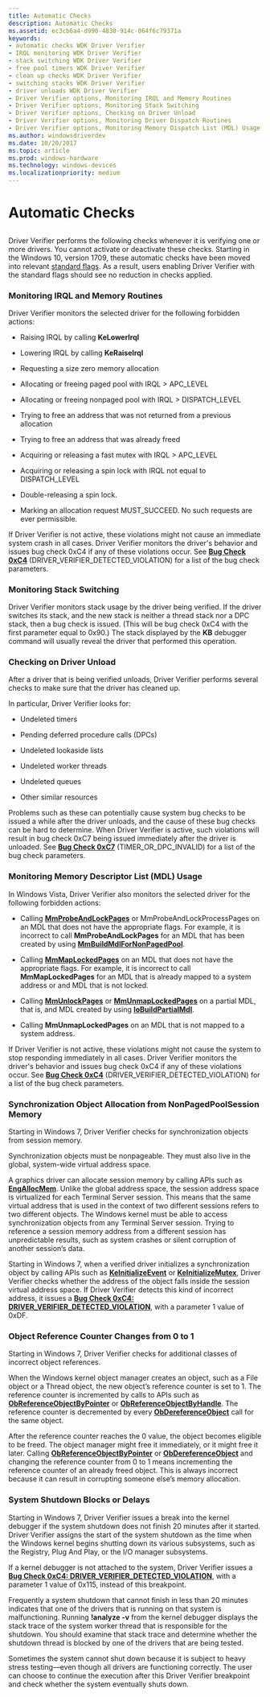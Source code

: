 ```yaml
---
title: Automatic Checks
description: Automatic Checks
ms.assetid: ec3cb6a4-d990-4830-914c-064f6c79371a
keywords:
- automatic checks WDK Driver Verifier
- IRQL monitoring WDK Driver Verifier
- stack switching WDK Driver Verifier
- free pool timers WDK Driver Verifier
- clean up checks WDK Driver Verifier
- switching stacks WDK Driver Verifier
- driver unloads WDK Driver Verifier
- Driver Verifier options, Monitoring IRQL and Memory Routines
- Driver Verifier options, Monitoring Stack Switching
- Driver Verifier options, Checking on Driver Unload
- Driver Verifier options, Monitoring Driver Dispatch Routines
- Driver Verifier options, Monitoring Memory Dispatch List (MDL) Usage
ms.author: windowsdriverdev
ms.date: 10/20/2017
ms.topic: article
ms.prod: windows-hardware
ms.technology: windows-devices
ms.localizationpriority: medium
---
```


# Automatic Checks


## <span id="ddk_automatic_checks_tools"></span><span id="DDK_AUTOMATIC_CHECKS_TOOLS"></span>


Driver Verifier performs the following checks whenever it is verifying one or more drivers. You cannot activate or deactivate these checks. Starting in the Windows 10, version 1709, these automatic checks have been moved into relevant [standard flags](verifier-command-line.md). As a result, users enabling Driver Verifier with the standard flags should see no reduction in checks applied.

### <span id="ddk_monitoring_irql_and_memory_routines_tools"></span><span id="DDK_MONITORING_IRQL_AND_MEMORY_ROUTINES_TOOLS"></span>Monitoring IRQL and Memory Routines

Driver Verifier monitors the selected driver for the following forbidden actions:

-   Raising IRQL by calling **KeLowerIrql**

-   Lowering IRQL by calling **KeRaiseIrql**

-   Requesting a size zero memory allocation

-   Allocating or freeing paged pool with IRQL &gt; APC\_LEVEL

-   Allocating or freeing nonpaged pool with IRQL &gt; DISPATCH\_LEVEL

-   Trying to free an address that was not returned from a previous allocation

-   Trying to free an address that was already freed

-   Acquiring or releasing a fast mutex with IRQL &gt; APC\_LEVEL

-   Acquiring or releasing a spin lock with IRQL not equal to DISPATCH\_LEVEL

-   Double-releasing a spin lock.

-   Marking an allocation request MUST\_SUCCEED. No such requests are ever permissible.

If Driver Verifier is not active, these violations might not cause an immediate system crash in all cases. Driver Verifier monitors the driver's behavior and issues bug check 0xC4 if any of these violations occur. See [**Bug Check 0xC4**](https://msdn.microsoft.com/library/windows/hardware/ff560187) (DRIVER\_VERIFIER\_DETECTED\_VIOLATION) for a list of the bug check parameters.

### <span id="ddk_monitoring_stack_switching_tools"></span><span id="DDK_MONITORING_STACK_SWITCHING_TOOLS"></span>Monitoring Stack Switching

Driver Verifier monitors stack usage by the driver being verified. If the driver switches its stack, and the new stack is neither a thread stack nor a DPC stack, then a bug check is issued. (This will be bug check 0xC4 with the first parameter equal to 0x90.) The stack displayed by the **KB** debugger command will usually reveal the driver that performed this operation.

### <span id="ddk_checking_on_driver_unload_tools"></span><span id="DDK_CHECKING_ON_DRIVER_UNLOAD_TOOLS"></span>Checking on Driver Unload

After a driver that is being verified unloads, Driver Verifier performs several checks to make sure that the driver has cleaned up.

In particular, Driver Verifier looks for:

-   Undeleted timers

-   Pending deferred procedure calls (DPCs)

-   Undeleted lookaside lists

-   Undeleted worker threads

-   Undeleted queues

-   Other similar resources

Problems such as these can potentially cause system bug checks to be issued a while after the driver unloads, and the cause of these bug checks can be hard to determine. When Driver Verifier is active, such violations will result in bug check 0xC7 being issued immediately after the driver is unloaded. See [**Bug Check 0xC7**](https://msdn.microsoft.com/library/windows/hardware/ff560198) (TIMER\_OR\_DPC\_INVALID) for a list of the bug check parameters.


### <span id="Monitoring__Memory_Descriptor_List__MDL__Usage"></span><span id="monitoring__memory_descriptor_list__mdl__usage"></span><span id="MONITORING__MEMORY_DESCRIPTOR_LIST__MDL__USAGE"></span>Monitoring Memory Descriptor List (MDL) Usage

In Windows Vista, Driver Verifier also monitors the selected driver for the following forbidden actions:

-   Calling [**MmProbeAndLockPages**](https://msdn.microsoft.com/library/windows/hardware/ff554664) or MmProbeAndLockProcessPages on an MDL that does not have the appropriate flags. For example, it is incorrect to call **MmProbeAndLockPages** for an MDL that has been created by using [**MmBuildMdlForNonPagedPool**](https://msdn.microsoft.com/library/windows/hardware/ff554498).

-   Calling [**MmMapLockedPages**](https://msdn.microsoft.com/library/windows/hardware/ff554622) on an MDL that does not have the appropriate flags. For example, it is incorrect to call **MmMapLockedPages** for an MDL that is already mapped to a system address or and MDL that is not locked.

-   Calling [**MmUnlockPages**](https://msdn.microsoft.com/library/windows/hardware/ff556381) or [**MmUnmapLockedPages**](https://msdn.microsoft.com/library/windows/hardware/ff556391) on a partial MDL, that is, and MDL created by using [**IoBuildPartialMdl**](https://msdn.microsoft.com/library/windows/hardware/ff548324).

-   Calling **MmUnmapLockedPages** on an MDL that is not mapped to a system address.

If Driver Verifier is not active, these violations might not cause the system to stop responding immediately in all cases. Driver Verifier monitors the driver's behavior and issues bug check 0xC4 if any of these violations occur. See [**Bug Check 0xC4**](https://msdn.microsoft.com/library/windows/hardware/ff560187) (DRIVER\_VERIFIER\_DETECTED\_VIOLATION) for a list of the bug check parameters.

### <span id="Synchronization_Object_Allocation_from_NonPagedPoolSession_Memory"></span><span id="synchronization_object_allocation_from_nonpagedpoolsession_memory"></span><span id="SYNCHRONIZATION_OBJECT_ALLOCATION_FROM_NONPAGEDPOOLSESSION_MEMORY"></span>Synchronization Object Allocation from NonPagedPoolSession Memory

Starting in Windows 7, Driver Verifier checks for synchronization objects from session memory.

Synchronization objects must be nonpageable. They must also live in the global, system-wide virtual address space.

A graphics driver can allocate session memory by calling APIs such as [**EngAllocMem**](https://msdn.microsoft.com/library/windows/hardware/ff564176). Unlike the global address space, the session address space is virtualized for each Terminal Server session. This means that the same virtual address that is used in the context of two different sessions refers to two different objects. The Windows kernel must be able to access synchronization objects from any Terminal Server session. Trying to reference a session memory address from a different session has unpredictable results, such as system crashes or silent corruption of another session’s data.

Starting in Windows 7, when a verified driver initializes a synchronization object by calling APIs such as [**KeInitializeEvent**](https://msdn.microsoft.com/library/windows/hardware/ff552137) or [**KeInitializeMutex**](https://msdn.microsoft.com/library/windows/hardware/ff552147), Driver Verifier checks whether the address of the object falls inside the session virtual address space. If Driver Verifier detects this kind of incorrect address, it issues a [**Bug Check 0xC4: DRIVER\_VERIFIER\_DETECTED\_VIOLATION**](https://msdn.microsoft.com/library/windows/hardware/ff560187), with a parameter 1 value of 0xDF.

### <span id="Object_Reference_Counter_Changes_from_0_to_1"></span><span id="object_reference_counter_changes_from_0_to_1"></span><span id="OBJECT_REFERENCE_COUNTER_CHANGES_FROM_0_TO_1"></span>Object Reference Counter Changes from 0 to 1

Starting in Windows 7, Driver Verifier checks for additional classes of incorrect object references.

When the Windows kernel object manager creates an object, such as a File object or a Thread object, the new object’s reference counter is set to 1. The reference counter is incremented by calls to APIs such as [**ObReferenceObjectByPointer**](https://msdn.microsoft.com/library/windows/hardware/ff558686) or [**ObReferenceObjectByHandle**](https://msdn.microsoft.com/library/windows/hardware/ff558679). The reference counter is decremented by every [**ObDereferenceObject**](https://msdn.microsoft.com/library/windows/hardware/ff557724) call for the same object.

After the reference counter reaches the 0 value, the object becomes eligible to be freed. The object manager might free it immediately, or it might free it later. Calling [**ObReferenceObjectByPointer**](https://msdn.microsoft.com/library/windows/hardware/ff558686) or [**ObDereferenceObject**](https://msdn.microsoft.com/library/windows/hardware/ff557724) and changing the reference counter from 0 to 1 means incrementing the reference counter of an already freed object. This is always incorrect because it can result in corrupting someone else’s memory allocation.

### <span id="System_Shutdown_Blocks_or_Delays"></span><span id="system_shutdown_blocks_or_delays"></span><span id="SYSTEM_SHUTDOWN_BLOCKS_OR_DELAYS"></span>System Shutdown Blocks or Delays

Starting in Windows 7, Driver Verifier issues a break into the kernel debugger if the system shutdown does not finish 20 minutes after it started. Driver Verifier assigns the start of the system shutdown as the time when the Windows kernel begins shutting down its various subsystems, such as the Registry, Plug And Play, or the I/O manager subsystems.

If a kernel debugger is not attached to the system, Driver Verifier issues a [**Bug Check 0xC4: DRIVER\_VERIFIER\_DETECTED\_VIOLATION**](https://msdn.microsoft.com/library/windows/hardware/ff560187), with a parameter 1 value of 0x115, instead of this breakpoint.

Frequently a system shutdown that cannot finish in less than 20 minutes indicates that one of the drivers that is running on that system is malfunctioning. Running **!analyze -v** from the kernel debugger displays the stack trace of the system worker thread that is responsible for the shutdown. You should examine that stack trace and determine whether the shutdown thread is blocked by one of the drivers that are being tested.

Sometimes the system cannot shut down because it is subject to heavy stress testing—even though all drivers are functioning correctly. The user can choose to continue the execution after this Driver Verifier breakpoint and check whether the system eventually shuts down.

 

 





